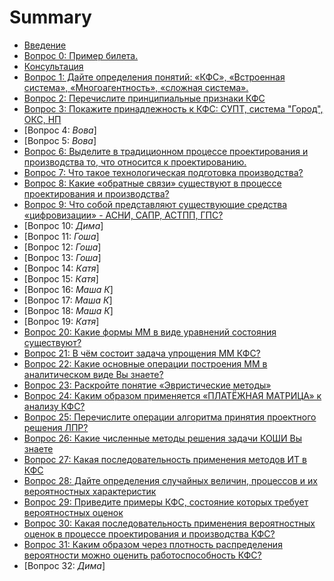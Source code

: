 # Summary

- [Введение](INTRODUCTION.md)
- [Вопрос 0: Пример билета.](tickets/0.md)
- [Консультация](tickets/consultation.md)
- [Вопрос 1: Дайте определения понятий: «КФС», «Встроенная система», «Многоагентность», «сложная система».](tickets/1.md)
- [Вопрос 2: Перечислите принципиальные признаки КФС](tickets/2.md)
- [Вопрос 3: Покажите принадлежность к КФС: СУПТ, система "Город", ОКС, НП](tickets/3.md)
- [Вопрос 4: *Вова*]
- [Вопрос 5: *Вова*]
- [Вопрос 6: Выделите в традиционном процессе проектирования и производства то, что относится к проектированию.](tickets/6.md)
- [Вопрос 7: Что такое технологическая подготовка производства?](tickets/7.md)
- [Вопрос 8: Какие «обратные связи» существуют в процессе проектирования и производства?](tickets/8.md)
- [Вопрос 9: Что собой представляют существующие средства «цифровизации» - АСНИ, САПР, АСТПП, ГПС?](tickets/9.md)
- [Вопрос 10: *Дима*]
- [Вопрос 11: *Гоша*]
- [Вопрос 12: *Гоша*]
- [Вопрос 13: *Гоша*]
- [Вопрос 14: *Катя*]
- [Вопрос 15: *Катя*]
- [Вопрос 16: *Маша К*]
- [Вопрос 17: *Маша К*]
- [Вопрос 18: *Маша К*]
- [Вопрос 19: *Катя*]
- [Вопрос 20: Какие формы ММ в виде уравнений состояния существуют?](tickets/20.md)
- [Вопрос 21: В чём состоит задача упрощения ММ КФС?](tickets/21.md)
- [Вопрос 22: Какие основные операции построения ММ в аналитическом виде Вы знаете?](tickets/22.md)
- [Вопрос 23: Раскройте понятие «Эвристические методы»](tickets/23.md)
- [Вопрос 24: Каким образом применяется «ПЛАТЁЖНАЯ МАТРИЦА» к анализу КФС?](tickets/24.md)
- [Вопрос 25: Перечислите операции алгоритма принятия проектного решения ЛПР?](tickets/25.md)
- [Вопрос 26: Какие численные методы решения задачи КОШИ Вы знаете](tickets/26.md)
- [Вопрос 27: Какая последовательность применения методов ИТ в КФС](tickets/27.md)
- [Вопрос 28: Дайте определения случайных величин, процессов и их вероятностных характеристик](tickets/28.md)
- [Вопрос 29: Приведите примеры КФС, состояние которых требует вероятностных оценок](tickets/29.md)
- [Вопрос 30: Какая последовательность применения вероятностных оценок в процессе проектирования и производства КФС?](tickets/30.md)
- [Вопрос 31: Каким образом через плотность распределения вероятности можно оценить работоспособность КФС?](tickets/31.md)
- [Вопрос 32: *Дима*]
